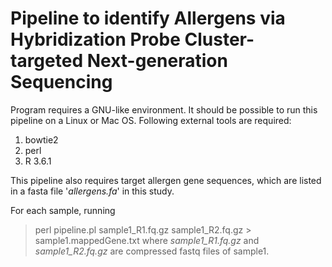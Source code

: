 # Pipeline to identify Allergens via Hybridization Probe Cluster-targeted Next-generation Sequencing

Program requires a GNU-like environment. It should be possible to run this pipeline on a Linux or Mac OS.
Following external tools are required:

1. bowtie2
2. perl 
3. R 3.6.1

This pipeline also requires target allergen gene sequences, which are listed in a fasta file '*allergens.fa*' in this study.

For each sample, running
> perl pipeline.pl sample1_R1.fq.gz sample1_R2.fq.gz > sample1.mappedGene.txt
where *sample1_R1.fq.gz* and *sample1_R2.fq.gz* are compressed fastq files of sample1.


